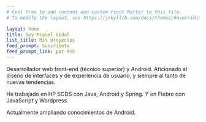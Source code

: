 ```yaml
---
# Feel free to add content and custom Front Matter to this file.
# To modify the layout, see https://jekyllrb.com/docs/themes/#overriding-theme-defaults

layout: home
title: Soy Miguel Vidal
list_title: Mis proyectos
feed_prompt: Suscríbete
feed_prompt_link: por RSS
---
```


Desarrollador web front-end (técnico superior) y Android. Aficionado al diseño de interfaces y de experiencia de usuario, y siempre al tanto de nuevas tendencias.

He trabajado en HP SCDS con Java, Android y Spring. Y en Fiebre con JavaScript y Wordpress.

Actualmente ampliando conocimientos de Android.